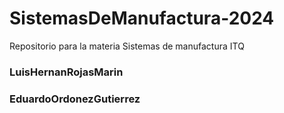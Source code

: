 # SistemasDeManufactura-2024
Repositorio para la materia Sistemas de manufactura ITQ

### LuisHernanRojasMarin
### EduardoOrdonezGutierrez